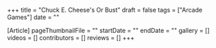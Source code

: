 +++
title = "Chuck E. Cheese's Or Bust"
draft = false
tags = ["Arcade Games"]
date = ""

[Article]
pageThumbnailFile = ""
startDate = ""
endDate = ""
gallery = []
videos = []
contributors = []
reviews = []
+++